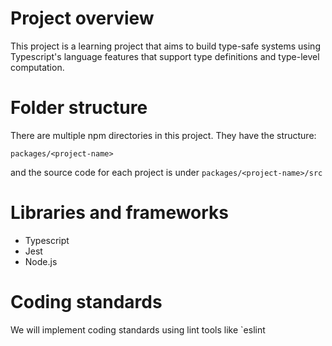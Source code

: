 # Project overview

This project is a learning project that aims to build type-safe systems using Typescript's language features that support type definitions and type-level computation.

# Folder structure

There are multiple npm directories in this project. They have the structure:

`packages/<project-name>`

and the source code for each project is under
`packages/<project-name>/src`

# Libraries and frameworks
- Typescript
- Jest
- Node.js

# Coding standards
We will implement coding standards using lint tools like `eslint